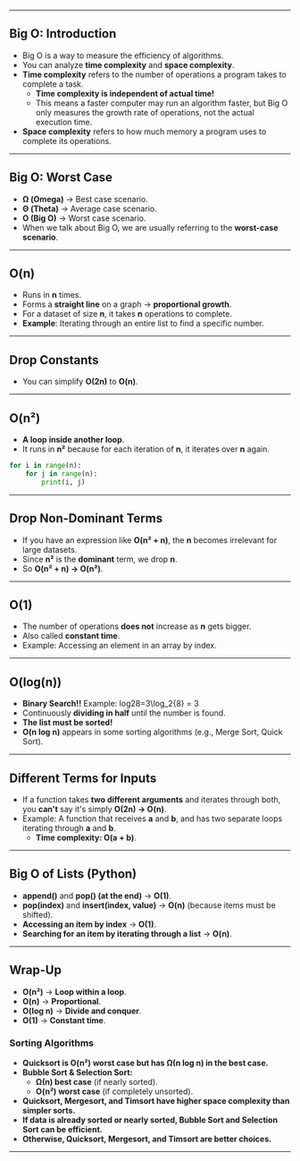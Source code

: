 
---
## Big O: Introduction

- Big O is a way to measure the efficiency of algorithms.
- You can analyze **time complexity** and **space complexity**.
- **Time complexity** refers to the number of operations a program takes to complete a task.
    - **Time complexity is independent of actual time!**
    - This means a faster computer may run an algorithm faster, but Big O only measures the growth rate of operations, not the actual execution time.
- **Space complexity** refers to how much memory a program uses to complete its operations.

---

## Big O: Worst Case

- **Ω (Omega)** → Best case scenario.
- **Θ (Theta)** → Average case scenario.
- **O (Big O)** → Worst case scenario.
- When we talk about Big O, we are usually referring to the **worst-case scenario**.

---

## **O(n)**

- Runs in **n** times.
- Forms a **straight line** on a graph → **proportional growth**.
- For a dataset of size **n**, it takes **n** operations to complete.
- **Example**: Iterating through an entire list to find a specific number.

---

## Drop Constants

- You can simplify **O(2n)** to **O(n)**.

---

## **O(n²)**

- **A loop inside another loop**.
- It runs in **n²** because for each iteration of **n**, it iterates over **n** again.

```python
for i in range(n):
    for j in range(n):
        print(i, j)
```

---

## Drop Non-Dominant Terms

- If you have an expression like **O(n² + n)**, the **n** becomes irrelevant for large datasets.
- Since **n²** is the **dominant** term, we drop **n**.
- So **O(n² + n) → O(n²)**.

---

## **O(1)**

- The number of operations **does not** increase as **n** gets bigger.
- Also called **constant time**.
- Example: Accessing an element in an array by index.

---

## **O(log(n))**

- **Binary Search!!** Example: log⁡28=3\log_2{8} = 3
- Continuously **dividing in half** until the number is found.
- **The list must be sorted!**
- **O(n log n)** appears in some sorting algorithms (e.g., Merge Sort, Quick Sort).

---

## Different Terms for Inputs

- If a function takes **two different arguments** and iterates through both, you **can't** say it's simply **O(2n) → O(n)**.
- Example: A function that receives **a** and **b**, and has two separate loops iterating through **a** and **b**.
    - **Time complexity: O(a + b)**.

---

## **Big O of Lists (Python)**

- **append()** and **pop() (at the end)** → **O(1)**.
- **pop(index)** and **insert(index, value)** → **O(n)** (because items must be shifted).
- **Accessing an item by index** → **O(1)**.
- **Searching for an item by iterating through a list** → **O(n)**.

---

## Wrap-Up

- **O(n²)** → **Loop within a loop**.
- **O(n)** → **Proportional**.
- **O(log n)** → **Divide and conquer**.
- **O(1)** → **Constant time**.

### Sorting Algorithms

- **Quicksort is O(n²) worst case but has Ω(n log n) in the best case.**
- **Bubble Sort & Selection Sort:**
    - **Ω(n) best case** (if nearly sorted).
    - **O(n²) worst case** (if completely unsorted).
- **Quicksort, Mergesort, and Timsort have higher space complexity than simpler sorts.**
- **If data is already sorted or nearly sorted, Bubble Sort and Selection Sort can be efficient.**
- **Otherwise, Quicksort, Mergesort, and Timsort are better choices.**

---